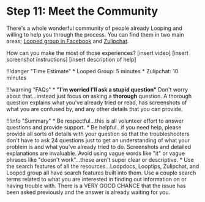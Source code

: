 # Step 11: Meet the Community

There's a whole wonderful community of people already Looping and willing to help you through the process. You can find them in two main areas; [Looped group in Facebook](https://www.facebook.com/groups/TheLoopedGroup/?fref=nf) and [Zulipchat](https://loop.zulipchat.com).

How can you make the most of those experiences?
[insert video]
[insert screenshot instructions]
[insert description of help]

!!!danger "Time Estimate"
    * Looped Group: 5 minutes
    * Zulipchat: 10 minutes

!!!warning "FAQs"
    * **"I'm worried I'll ask a stupid question"** Don't worry about that...instead just focus on asking a **thorough** question. A thorough question explains what you've already tried or read, has screenshots of what you are confused by, and any other details that you can provide.

!!!info "Summary"
    * Be respectful...this is all volunteer effort to answer questions and provide support.
    * Be helpful...if you need help, please provide all sorts of details with your question so that the troubleshooters don't have to ask 24 questions just to get an understanding of what your problem is and what you've already tried to do. Screenshots and detailed explanations are invaluable. Avoid using vague words like "it" or vague phrases like "doesn't work"...these aren't super clear or descriptive.
    * Use the search features of all the resources...Loopdocs, Looptips, Zulipchat, and Looped group all have search features built into them. Use a couple search terms related to what you are interested in finding out information on or having trouble with. There is a VERY GOOD CHANCE that the issue has been asked previously and the answer is already waiting for you.
